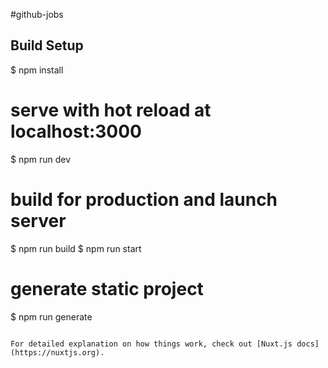 #github-jobs

## Build Setup

$ npm install

# serve with hot reload at localhost:3000

$ npm run dev

# build for production and launch server

$ npm run build
$ npm run start

# generate static project

$ npm run generate

```

For detailed explanation on how things work, check out [Nuxt.js docs](https://nuxtjs.org).
```

